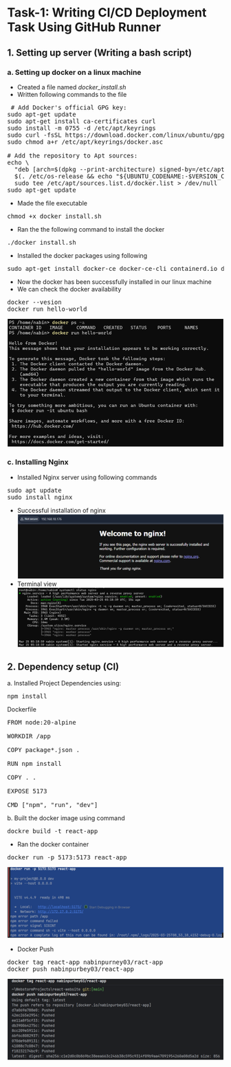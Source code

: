 # Task-1: Writing CI/CD Deployment Task Using GitHub Runner
## 1. Setting up server (Writing a bash script)
### a. Setting up docker on a linux machine
- Created a file named *docker_install.sh*
- Written following commands to the file
<pre> # Add Docker's official GPG key:
sudo apt-get update
sudo apt-get install ca-certificates curl
sudo install -m 0755 -d /etc/apt/keyrings
sudo curl -fsSL https://download.docker.com/linux/ubuntu/gpg -o /etc/apt/keyrings/docker.asc
sudo chmod a+r /etc/apt/keyrings/docker.asc

# Add the repository to Apt sources:
echo \
  "deb [arch=$(dpkg --print-architecture) signed-by=/etc/apt/keyrings/docker.asc] https://download.docker.com/linux/ubuntu \
  $(. /etc/os-release && echo "${UBUNTU_CODENAME:-$VERSION_CODENAME}") stable" | \
  sudo tee /etc/apt/sources.list.d/docker.list > /dev/null
sudo apt-get update
</pre>
- Made the file executable
<pre>chmod +x docker_install.sh</pre>
- Ran the the following command to install the docker
<pre>./docker_install.sh</pre>
- Installed the docker packages using following
<pre>sudo apt-get install docker-ce docker-ce-cli containerd.io docker-buildx-plugin docker-compose-plugin</pre>
- Now the docker has been successfully installed in our linux machine
- We can check the docker availability
<pre>
docker --vesion
docker run hello-world
</pre>
![Successful Docker Installation](./images/succesful_docker_install.png)

### c. Installing Nginx
- Installed Nginx server using following commands
<pre>
sudo apt update
sudo install nginx
</pre>
- Successful installation of nginx
![Web View](./images/active_wed.png)</br>
- Terminal view
![Terminal View](./images/actice_server_demo.png)

## 2. Dependency setup (CI)
a. Installed Project Dependencies using:
<pre>npm install</pre>

Dockerfile
<pre>
FROM node:20-alpine

WORKDIR /app

COPY package*.json .

RUN npm install

COPY . .

EXPOSE 5173

CMD ["npm", "run", "dev"]
</pre>
b. Built the docker image using command
<pre>dockre build -t react-app</pre>
- Ran the docker container
<pre>docker run -p 5173:5173 react-app</pre>
![Running Docker    Container](./images/running_docker_container.png)
- Docker Push

<pre>
docker tag react-app nabinpurney03/ract-app
docker push nabinpurbey03/react-app
</pre>
![Building Docker Container](./images/docker_push.png)




